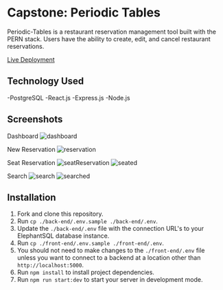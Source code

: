 # Capstone: Periodic Tables

Periodic-Tables is a restaurant reservation management tool built with the PERN stack.
Users have the ability to create, edit, and cancel restaurant reservations.

[Live Deployment](https://aw-reservations-front.herokuapp.com/dashboard)

## Technology Used
 -PostgreSQL
 -React.js
 -Express.js
 -Node.js
 
## Screenshots

Dashboard
![dashboard](https://gyazo.com/11e691921d5abb7b00bffaf7fd5e57d0.png)

New Reservation
![reservation](https://gyazo.com/88505d85177e1c3325c758b41d9e258f.png)

Seat Reservation
![seatReservation](https://gyazo.com/30f449f9aefe756bf4803873c9999ee1.png)
![seated](https://gyazo.com/1989295b1721770d507b88558682e676.png)
 
Search
![search](https://gyazo.com/56ec365fde2ce661d864065e5c077187.png)
![searched](https://gyazo.com/b26f2310bb8e422771e6647e1f11688f.png)
 
## Installation

1. Fork and clone this repository.
1. Run `cp ./back-end/.env.sample ./back-end/.env`.
1. Update the `./back-end/.env` file with the connection URL's to your ElephantSQL database instance.
1. Run `cp ./front-end/.env.sample ./front-end/.env`.
1. You should not need to make changes to the `./front-end/.env` file unless you want to connect to a backend at a location other than `http://localhost:5000`.
1. Run `npm install` to install project dependencies.
1. Run `npm run start:dev` to start your server in development mode.
